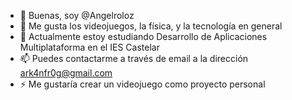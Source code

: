 - 👋 Buenas, soy @Angelroloz
- 👀 Me gusta los videojuegos, la física, y la tecnología en general
- 🌱 Actualmente estoy estudiando Desarrollo de Aplicaciones Multiplataforma en el IES Castelar
- 📫 Puedes contactarme a través de email a la dirección ark4nfr0g@gmail.com
- ⚡ Me gustaría crear un videojuego como proyecto personal
